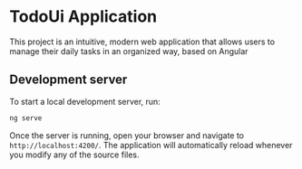# TodoUi Application

This project is an intuitive, modern web application that allows users to manage their daily tasks 
in an organized way, based on Angular

## Development server

To start a local development server, run:

```bash
ng serve
```

Once the server is running, open your browser and navigate to `http://localhost:4200/`. The application will automatically reload whenever you modify any of the source files.
